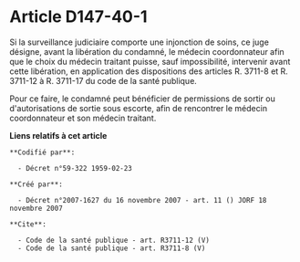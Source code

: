 # Article D147-40-1

Si la surveillance judiciaire comporte une injonction de soins, ce juge désigne, avant la libération du condamné, le médecin
coordonnateur afin que le choix du médecin traitant puisse, sauf impossibilité, intervenir avant cette libération, en
application des dispositions des articles R. 3711-8 et R. 3711-12 à R. 3711-17 du code de la santé publique. 

Pour ce faire, le condamné peut bénéficier de permissions de sortir ou d'autorisations de sortie sous escorte, afin de
rencontrer le médecin coordonnateur et son médecin traitant.

**Liens relatifs à cet article**

	**Codifié par**:

	  - Décret n°59-322 1959-02-23

	**Créé par**:

	  - Décret n°2007-1627 du 16 novembre 2007 - art. 11 () JORF 18 novembre 2007

	**Cite**:

	  - Code de la santé publique - art. R3711-12 (V)
	  - Code de la santé publique - art. R3711-8 (V)

